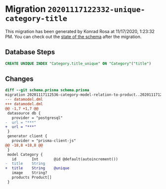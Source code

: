 # Migration `20201117122332-unique-category-title`

This migration has been generated by Konrad Rosa at 11/17/2020, 1:23:32 PM.
You can check out the [state of the schema](./schema.prisma) after the migration.

## Database Steps

```sql
CREATE UNIQUE INDEX "Category.title_unique" ON "Category"("title")
```

## Changes

```diff
diff --git schema.prisma schema.prisma
migration 20201117112536-category-model-relation-to-product..20201117122332-unique-category-title
--- datamodel.dml
+++ datamodel.dml
@@ -1,7 +1,7 @@
 datasource db {
   provider = "postgresql"
-  url = "***"
+  url = "***"
 }
 generator client {
   provider = "prisma-client-js"
@@ -18,8 +18,8 @@
 }
 model Category {
   id       Int       @id @default(autoincrement())
-  title    String
+  title    String    @unique
   image    String?
   products Product[]
 }
```


